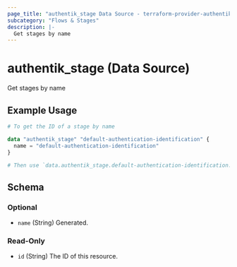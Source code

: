 ```yaml
---
page_title: "authentik_stage Data Source - terraform-provider-authentik"
subcategory: "Flows & Stages"
description: |-
  Get stages by name
---
```


# authentik_stage (Data Source)

Get stages by name

## Example Usage

```terraform
# To get the ID of a stage by name

data "authentik_stage" "default-authentication-identification" {
  name = "default-authentication-identification"
}

# Then use `data.authentik_stage.default-authentication-identification.id`
```

<!-- schema generated by tfplugindocs -->
## Schema

### Optional

- `name` (String) Generated.

### Read-Only

- `id` (String) The ID of this resource.
